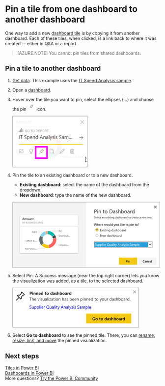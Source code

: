 ﻿<properties
   pageTitle="Pin a tile from one dashboard to another dashboard"
   description="Pin a tile from one dashboard to another dashboard"
   services="powerbi"
   documentationCenter=""
   authors="mihart"
   manager="erikre"
   backup=""
   editor=""
   tags=""
   qualityFocus="no"
   qualityDate=""/>

<tags
   ms.service="powerbi"
   ms.devlang="NA"
   ms.topic="article"
   ms.tgt_pltfrm="NA"
   ms.workload="powerbi"
   ms.date="09/08/2017"
   ms.author="mihart"/>

# Pin a tile from one dashboard to another dashboard  

﻿One way to add a new [dashboard tile](powerbi-service-dashboard-tiles.md) is by copying it from another dashboard. Each of these tiles, when clicked, is a link back to where it was created -- either in Q&A or a report. 

>[AZURE.NOTE] You cannot pin tiles from shared dashboards.

##  Pin a tile to another dashboard

1.  [Get data](powerbi-service-get-data.md). This example uses the [IT Spend Analysis sample](powerbi-sample-it-spend-analysis-take-a-tour.md).
2.  Open a [dashboard](powerbi-service-dashboards.md).
3.  Hover over the tile you want to pin, select the ellipses (...) and choose the pin ![](media/powerbi-pin-a-tile-from-one-dashboard-to-another/PBI_PinTile.png) icon.  

	![](media/powerbi-pin-a-tile-from-one-dashboard-to-another/power-bi-tile-menu.png)

4.  Pin the tile to an existing dashboard or to a new dashboard. 

    -   **Existing dashboard**: select the name of the dashboard from the dropdown.
    -   **New dashboard**: type the name of the new dashboard.

    ![](media/powerbi-pin-a-tile-from-one-dashboard-to-another/PBI_PinToAnotherDash.png)

5.  Select Pin.
    A Success message (near the top right corner) lets you know the visualization was added, as a tile, to the selected dashboard.

    ![](media/powerbi-pin-a-tile-from-one-dashboard-to-another/power-bi-pin-success.png)

6.  Select **Go to dashboard** to see the pinned tile. There, you can [rename, resize, link, and move](powerbi-service-edit-a-tile-in-a-dashboard.md) the pinned visualization.

## Next steps  
[Tiles in Power BI](powerbi-service-dashboard-tiles.md)  
[Dashboards in Power BI](powerbi-service-dashboards.md)  
More questions? [Try the Power BI Community](http://community.powerbi.com/)
